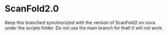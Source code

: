 # ScanFold2.0

Keep this branched synchronized with the version of ScanFold2 on nova under the scripts folder. Do not use the main branch for that! It will not work.   
